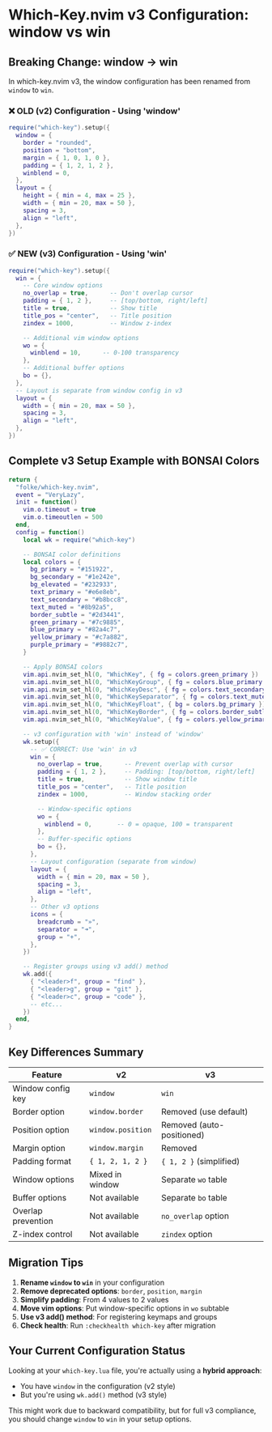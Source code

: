 # Which-Key.nvim v3 Configuration: window vs win

## Breaking Change: window → win

In which-key.nvim v3, the window configuration has been renamed from `window` to `win`.

### ❌ OLD (v2) Configuration - Using 'window'
```lua
require("which-key").setup({
  window = {
    border = "rounded",
    position = "bottom",
    margin = { 1, 0, 1, 0 },
    padding = { 1, 2, 1, 2 },
    winblend = 0,
  },
  layout = {
    height = { min = 4, max = 25 },
    width = { min = 20, max = 50 },
    spacing = 3,
    align = "left",
  },
})
```

### ✅ NEW (v3) Configuration - Using 'win'
```lua
require("which-key").setup({
  win = {
    -- Core window options
    no_overlap = true,      -- Don't overlap cursor
    padding = { 1, 2 },     -- [top/bottom, right/left]
    title = true,           -- Show title
    title_pos = "center",   -- Title position
    zindex = 1000,          -- Window z-index

    -- Additional vim window options
    wo = {
      winblend = 10,      -- 0-100 transparency
    },
    -- Additional buffer options
    bo = {},
  },
  -- Layout is separate from window config in v3
  layout = {
    width = { min = 20, max = 50 },
    spacing = 3,
    align = "left",
  },
})
```

## Complete v3 Setup Example with BONSAI Colors

```lua
return {
  "folke/which-key.nvim",
  event = "VeryLazy",
  init = function()
    vim.o.timeout = true
    vim.o.timeoutlen = 500
  end,
  config = function()
    local wk = require("which-key")

    -- BONSAI color definitions
    local colors = {
      bg_primary = "#151922",
      bg_secondary = "#1e242e",
      bg_elevated = "#232933",
      text_primary = "#e6e8eb",
      text_secondary = "#b8bcc8",
      text_muted = "#8b92a5",
      border_subtle = "#2d3441",
      green_primary = "#7c9885",
      blue_primary = "#82a4c7",
      yellow_primary = "#c7a882",
      purple_primary = "#9882c7",
    }

    -- Apply BONSAI colors
    vim.api.nvim_set_hl(0, "WhichKey", { fg = colors.green_primary })
    vim.api.nvim_set_hl(0, "WhichKeyGroup", { fg = colors.blue_primary })
    vim.api.nvim_set_hl(0, "WhichKeyDesc", { fg = colors.text_secondary })
    vim.api.nvim_set_hl(0, "WhichKeySeparator", { fg = colors.text_muted })
    vim.api.nvim_set_hl(0, "WhichKeyFloat", { bg = colors.bg_primary })
    vim.api.nvim_set_hl(0, "WhichKeyBorder", { fg = colors.border_subtle, bg = colors.bg_primary })
    vim.api.nvim_set_hl(0, "WhichKeyValue", { fg = colors.yellow_primary })

    -- v3 configuration with 'win' instead of 'window'
    wk.setup({
      -- ✅ CORRECT: Use 'win' in v3
      win = {
        no_overlap = true,      -- Prevent overlap with cursor
        padding = { 1, 2 },     -- Padding: [top/bottom, right/left]
        title = true,           -- Show window title
        title_pos = "center",   -- Title position
        zindex = 1000,          -- Window stacking order

        -- Window-specific options
        wo = {
          winblend = 0,       -- 0 = opaque, 100 = transparent
        },
        -- Buffer-specific options
        bo = {},
      },
      -- Layout configuration (separate from window)
      layout = {
        width = { min = 20, max = 50 },
        spacing = 3,
        align = "left",
      },
      -- Other v3 options
      icons = {
        breadcrumb = "»",
        separator = "➜",
        group = "+",
      },
    })

    -- Register groups using v3 add() method
    wk.add({
      { "<leader>f", group = "find" },
      { "<leader>g", group = "git" },
      { "<leader>c", group = "code" },
      -- etc...
    })
  end,
}
```

## Key Differences Summary

| Feature | v2 | v3 |
|---------|----|----|
| Window config key | `window` | `win` |
| Border option | `window.border` | Removed (use default) |
| Position option | `window.position` | Removed (auto-positioned) |
| Margin option | `window.margin` | Removed |
| Padding format | `{ 1, 2, 1, 2 }` | `{ 1, 2 }` (simplified) |
| Window options | Mixed in window | Separate `wo` table |
| Buffer options | Not available | Separate `bo` table |
| Overlap prevention | Not available | `no_overlap` option |
| Z-index control | Not available | `zindex` option |

## Migration Tips

1. **Rename `window` to `win`** in your configuration
2. **Remove deprecated options**: `border`, `position`, `margin`
3. **Simplify padding**: From 4 values to 2 values
4. **Move vim options**: Put window-specific options in `wo` subtable
5. **Use v3 add() method**: For registering keymaps and groups
6. **Check health**: Run `:checkhealth which-key` after migration

## Your Current Configuration Status

Looking at your `which-key.lua` file, you're actually using a **hybrid approach**:
- You have `window` in the configuration (v2 style)
- But you're using `wk.add()` method (v3 style)

This might work due to backward compatibility, but for full v3 compliance, you should change `window` to `win` in your setup options.